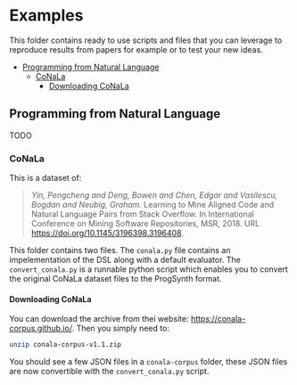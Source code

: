 # Examples

This folder contains ready to use scripts and files that you can leverage to reproduce results from papers for example or to test your new ideas.

<!-- toc -->

- [Programming from Natural Language](#programming-by-example)
  - [CoNaLa](#conala)
    - [Downloading CoNaLa](#downloading-conala)

<!-- tocstop -->

## Programming from Natural Language

TODO

### CoNaLa

This is a dataset of:
> *Yin, Pengcheng and Deng, Bowen and Chen, Edgar and Vasilescu, Bogdan and Neubig, Graham.* Learning to Mine Aligned Code and Natural Language Pairs from Stack Overflow. In International Conference on Mining Software Repositories, MSR, 2018. URL <https://doi.org/10.1145/3196398.3196408>.

This folder contains two files.
The `conala.py` file contains an impelementation of the DSL along with a default evaluator.
The `convert_conala.py` is a runnable python script which enables you to convert the original CoNaLa dataset files to the ProgSynth format.

#### Downloading CoNaLa

You can download the archive from thei website: <https://conala-corpus.github.io/>. Then you simply need to:

```bash
unzip conala-corpus-v1.1.zip
```

You should see a few JSON files in a ``conala-corpus`` folder, these JSON files are now convertible with the `convert_conala.py` script.